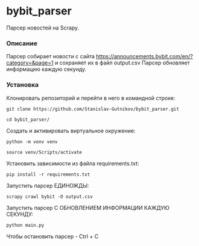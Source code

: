 # bybit_parser
Парсер новостей на Scrapy.

### Описание ###
Парсер собирает новости с сайта https://announcements.bybit.com/en/?category=&page=1 и сохраняет их в файл output.csv
Парсер обновляет информацию каждую секунду.

### Установка ###

Клонировать репозиторий и перейти в него в командной строке:

```
git clone https://github.com/Stanislav-Gutnikov/bybit_parser.git
```
```
cd bybit_parser/
```

Cоздать и активировать виртуальное окружение:

```
python -m venv venv
```
```
source venv/Scripts/activate
```

Установить зависимости из файла requirements.txt:

```
pip install -r requirements.txt
```

Запустить парсер ЕДИНОЖДЫ:

```
scrapy crawl bybit -O output.csv 
```

Запустить парсер С ОБНОВЛЕНИЕМ ИНФОРМАЦИИ КАЖДУЮ СЕКУНДУ:

```
python main.py
```

Чтобы остановить парсер - Ctrl + C